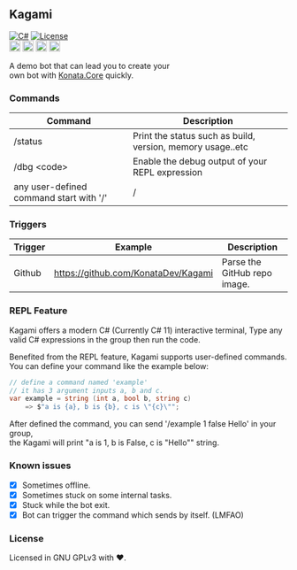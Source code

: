 ## Kagami 

[![C#](https://img.shields.io/badge/C%23-latest-green)](#)
[![License](https://img.shields.io/static/v1?label=LICENSE&message=GNU%20GPLv3&color=lightrey)](./blob/main/LICENSE)  
<img width="20" src="https://github.com/KonataDev/Konata.Core/raw/main/Resources/konata_icon_512_round64.png">
<img width="20" src="https://user-images.githubusercontent.com/17957399/157422004-2a367049-3243-4206-90f4-ecb3f033c5ab.png">
<img width="20" src="https://user-images.githubusercontent.com/17957399/155513020-dd912c37-a86f-4d67-b707-566418cbc152.png">
<img width="20" src="https://user-images.githubusercontent.com/17957399/157422071-0faf24e0-46c6-4617-8dc0-ba6eab193237.png">

A demo bot that can lead you to create your  
own bot with [Konata.Core](https://github.com/KonataDev/Konata.Core) quickly.

### Commands

| Command                                 | Description                                                |
|-----------------------------------------|------------------------------------------------------------|
| /status                                 | Print the status such as build, version, memory usage..etc |
| /dbg \<code\>                           | Enable the debug output of your REPL expression            |
| any user-defined command start with '/' | /                                                          |

### Triggers

| Trigger | Example | Description |
| ------- | ------- | ----------- |
| Github  | https://github.com/KonataDev/Kagami | Parse the GitHub repo image. |

### REPL Feature
Kagami offers a modern C# (Currently C# 11) interactive terminal,
Type any valid C# expressions in the group then run the code.

Benefited from the REPL feature, Kagami supports user-defined commands.  
You can define your command like the example below: 
```C#
// define a command named 'example'
// it has 3 argument inputs a, b and c.
var example = string (int a, bool b, string c)
    => $"a is {a}, b is {b}, c is \"{c}\"";
```
After defined the command, you can send '/example 1 false Hello' in your group,  
the Kagami will print "a is 1, b is False, c is "Hello"" string. 

### Known issues

- [x] Sometimes offline.
- [x] Sometimes stuck on some internal tasks.
- [x] Stuck while the bot exit.
- [x] Bot can trigger the command which sends by itself. (LMFAO)

### License

Licensed in GNU GPLv3 with ❤.
